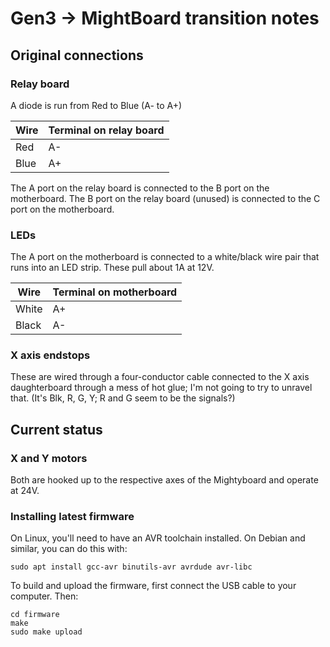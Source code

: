 # Gen3 -> MightBoard transition notes

## Original connections

### Relay board

A diode is run from Red to Blue (A- to A+)

| Wire | Terminal on relay board |
|------|-------------------------|
| Red  | A-                      |
| Blue | A+                      |

The A port on the relay board is connected to the B port on the motherboard.
The B port on the relay board (unused) is connected to the C port on the motherboard.

### LEDs
The A port on the motherboard is connected to a white/black wire pair that runs into 
an LED strip. These pull about 1A at 12V.

| Wire  | Terminal on motherboard |
|-------|-------------------------|
| White | A+                      |
| Black | A-                      |

### X axis endstops

These are wired through a four-conductor cable connected to the X axis daughterboard
through a mess of hot glue; I'm not going to try to unravel that. (It's Blk, R, G, Y;
R and G seem to be the signals?)

## Current status

### X and Y motors

Both are hooked up to the respective axes of the Mightyboard and operate at 24V.

### Installing latest firmware

On Linux, you'll need to have an AVR toolchain installed. On Debian and similar, you can do this
with:

```
sudo apt install gcc-avr binutils-avr avrdude avr-libc
```

To build and upload the firmware, first connect the USB cable to your computer. Then:

```
cd firmware
make
sudo make upload
```



